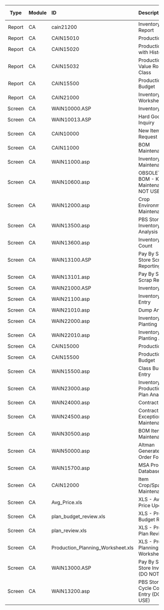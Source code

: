 Type | Module | ID | Description | Complete (Y/N) |
:---:|---|:---|:---|:---:|
Report | CA | cain21200 | Inventory Dump Report | ??? | 
Report | CA | CAIN15010 | Production Plan | ??? | 
Report | CA | CAIN15020 | Production Plan with History | ??? | 
Report | CA | CAIN15032 | Production Plan Value Rollup by Class | ??? | 
Report | CA | CAIN15500 | Production Budget | ??? | 
Report | CA | CAIN21000 | Inventory Dump Worksheet | ??? | 
Screen | CA | WAIN10000.ASP | Inventory Inquiry | Y | 
Screen | CA | WAIN10013.ASP | Hard Goods Inquiry | Y | 
Screen | CA | CAIN10000 | New Item Request | - | 
Screen | CA | CAIN11000 | BOM Maintenance | - | 
Screen | CA | WAIN11000.asp | Inventory Site Maintenance | Y | 
Screen | CA | WAIN10600.asp | OBSOLETE - BOM - Kit Item Maintenance DO NOT USE | Y | 
Screen | CA | WAIN12000.asp | Crop Environment Maintenance | Y | 
Screen | CA | WAIN13500.asp | PBS Store Inventory Analysis | Y | 
Screen | CA | WAIN13600.asp | Inventory Cycle Count | Y | 
Screen | CA | WAIN13100.ASP | Pay By Scan Store Scrap Reporting | Y | 
Screen | CA | WAIN13101.asp | Pay By Scan Bulk Scrap Reporting | Y | 
Screen | CA | WAIN21000.ASP | Inventory Dump | Y | 
Screen | CA | WAIN21100.asp | Inventory Bump Entry | Y | 
Screen | CA | WAIN21010.asp | Dump Analysis | Y | 
Screen | CA | WAIN22000.asp | Inventory Planting | Y | 
Screen | CA | WAIN22010.asp | Inventory Planting Analysis | Y | 
Screen | CA | CAIN15000 | Production Plan | - | 
Screen | CA | CAIN15500 | Production Plan Budget | - | 
Screen | CA | WAIN15500.asp | Class Budget Entry | Y | 
Screen | CA | WAIN23000.asp | Inventory Production vs Plan Analysis | Y | 
Screen | CA | WAIN24000.asp | Contract Export | Y | 
Screen | CA | WAIN24500.asp | Contract Item Exception Maintenance | Y | 
Screen | CA | WAIN30500.asp | BOM Item Maintenance | Y | 
Screen | CA | WAIN50000.asp | Altman Generated Tag Order Form | Y | 
Screen | CA | WAIN15700.asp | MSA Production Database Inquiry | Y | 
Screen | CA | CAIN12000 | Item Crop/Space/Time Maintenance | - | 
Screen | CA | Avg_Price.xls | XLS - Average Price Update | - | 
Screen | CA | plan_budget_review.xls | XLS - Production Budget Review | - | 
Screen | CA | plan_review.xls | XLS - Production Plan Review | - | 
Screen | CA | Production_Planning_Worksheet.xls | XLS - Production Planning Worksheet | - | 
Screen | CA | WAIN13000.ASP | Pay By Scan Store Inventory (DO NOT USE) | Y | 
Screen | CA | WAIN13200.asp | PBS Store Inv Cycle Count Entry (DO NOT USE) | Y | 